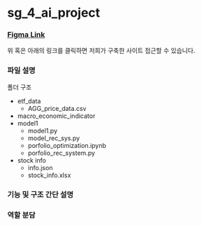 # sg_4_ai_project

### [Figma Link](https://)
위 혹은 아래의 링크를 클릭하면 저희가 구축한 사이트 접근할 수 있습니다.

### 파일 설명

폴더 구조
- etf_data
  - AGG_price_data.csv
- macro_economic_indicator
- model1
  - model1.py
  - model_rec_sys.py
  - porfolio_optimization.ipynb
  - porfolio_rec_system.py
- stock info
  - info.json
  - stock_info.xlsx

### 기능 및 구조 간단 설명

### 역할 분담
